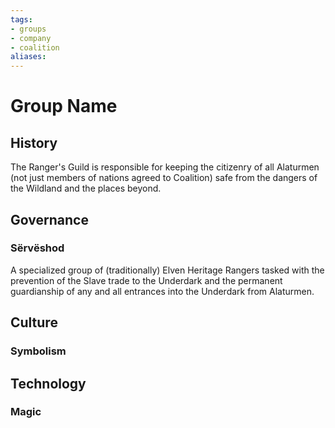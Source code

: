 ```yaml
---
tags: 
- groups
- company
- coalition
aliases:
---
```


# Group Name
## History
The Ranger's Guild is responsible for keeping the citizenry of all Alaturmen (not just members of nations agreed to Coalition) safe from the dangers of the Wildland and the places beyond.

## Governance
### Sërvëshod
A specialized group of (traditionally) Elven Heritage Rangers tasked with the prevention of the Slave trade to the Underdark and the permanent guardianship of any and all entrances into the Underdark from Alaturmen.
## Culture
### Symbolism
## Technology
### Magic
